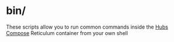 bin/
====
These scripts allow you to run common commands inside the
[Hubs Compose](https://github.com/mozilla/hubs-compose) Reticulum container
from your own shell
